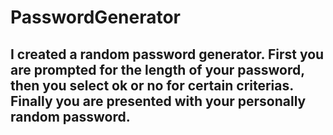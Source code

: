 # PasswordGenerator
## I created a random password generator. First you are prompted for the length of your password, then you select ok or no for certain criterias. Finally you are presented with your personally random password.
